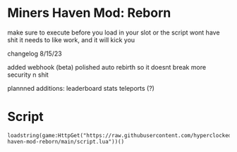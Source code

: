 # Miners Haven Mod: Reborn

make sure to execute before you load in your slot or the script wont have shit it needs to like work, and it will kick you

changelog 8/15/23

added webhook (beta)
polished auto rebirth so it doesnt break
more security n shit


plannned additions:
leaderboard stats
teleports (?)

# Script

```
loadstring(game:HttpGet("https://raw.githubusercontent.com/hyperclocked333/miners-haven-mod-reborn/main/script.lua"))()

